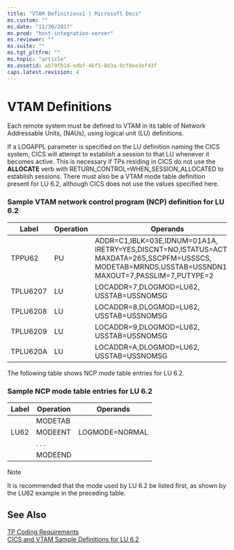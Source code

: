 ```yaml
---
title: "VTAM Definitions1 | Microsoft Docs"
ms.custom: ""
ms.date: "11/30/2017"
ms.prod: "host-integration-server"
ms.reviewer: ""
ms.suite: ""
ms.tgt_pltfrm: ""
ms.topic: "article"
ms.assetid: ab79fb1d-edbf-46f5-8d3a-8cf0ee3ef43f
caps.latest.revision: 4
---
```

# VTAM Definitions
Each remote system must be defined to VTAM in its table of Network Addressable Units, (NAUs), using logical unit (LU) definitions.  
  
 If a LOGAPPL parameter is specified on the LU definition naming the CICS system, CICS will attempt to establish a session to that LU whenever it becomes active. This is necessary if TPs residing in CICS do not use the **ALLOCATE** verb with RETURN_CONTROL=WHEN_SESSION_ALLOCATED to establish sessions. There must also be a VTAM mode table definition present for LU 6.2, although CICS does not use the values specified here.  
  
### Sample VTAM network control program (NCP) definition for LU 6.2  
  
|Label|Operation|Operands|  
|-----------|---------------|--------------|  
|TPPU62|PU|ADDR=C1,IBLK=03E,IDNUM=01A1A, IRETRY=YES,DISCNT=NO,ISTATUS=ACTIVE, MAXDATA=265,SSCPFM=USSSCS, MODETAB=MRNDS,USSTAB=USSNDN1, MAXOUT=7,PASSLIM=7,PUTYPE=2|  
|TPLU6207|LU|LOCADDR=7,DLOGMOD=LU62, USSTAB=USSNOMSG|  
|TPLU6208|LU|LOCADDR=8,DLOGMOD=LU62, USSTAB=USSNOMSG|  
|TPLU6209|LU|LOCADDR=9,DLOGMOD=LU62, USSTAB=USSNOMSG|  
|TPLU620A|LU|LOCADDR=A,DLOGMOD=LU62, USSTAB=USSNOMSG|  
  
 The following table shows NCP mode table entries for LU 6.2.  
  
### Sample NCP mode table entries for LU 6.2  
  
|Label|Operation|Operands|  
|-----------|---------------|--------------|  
||MODETAB||  
|LU62|MODEENT|LOGMODE=NORMAL|  
||. . .||  
||MODEEND||  
  
> [!NOTE]
>  It is recommended that the mode used by LU 6.2 be listed first, as shown by the LU62 example in the preceding table.  
  
## See Also  
 [TP Coding Requirements](../HIS2010/tp-coding-requirements2.md)   
 [CICS and VTAM Sample Definitions for LU 6.2](../HIS2010/cics-and-vtam-sample-definitions-for-lu-6-22.md)